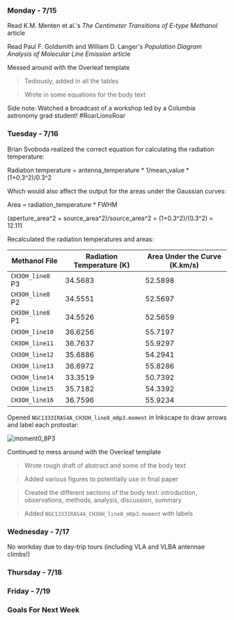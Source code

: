 ### Monday - 7/15

Read K.M. Menten et al.'s *The Centimeter Transitions of E-type Methanol* article 

Read Paul F. Goldsmith and William D. Langer's *Population Diagram Analysis of Molecular Line Emission* article 

Messed around with the Overleaf template
> Tediously, added in all the tables

> Wrote in some equations for the body text 

Side note: Watched a broadcast of a workshop led by a Columbia astronomy grad student! \#RoarLionsRoar

### Tuesday - 7/16

Brian Svoboda realized the correct equation for calculating the radiation temperature:

Radiation temperature = antenna_temperature * 1/mean_value * (1+0.3^2)/0.3^2 

Which would also affect the output for the areas under the Gaussian curves:

Area = radiation_temperature * FWHM

(aperture_area^2 + source_area^2)/source_area^2 = (1+0.3^2)/(0.3^2) = 12.111 

Recalculated the radiation temperatures and areas:

Methanol File | Radiation Temperature (K) | Area Under the Curve (K.km/s) 
---|---|---
`CH3OH_line8` P3 | 34.5683 | 52.5898 
`CH3OH_line8` P2 | 34.5551 | 52.5697
`CH3OH_line8` P1 | 34.5526 | 52.5659 
`CH3OH_line10` | 36.6256 | 55.7197
`CH3OH_line11` | 36.7637 | 55.9297 
`CH3OH_line12` | 35.6886 | 54.2941 
`CH3OH_line13` | 36.6972 | 55.8286
`CH3OH_line14` | 33.3519 | 50.7392
`CH3OH_line15` | 35.7182 | 54.3392
`CH3OH_line16` | 36.7596 | 55.9234 

Opened `NGC1333IRAS4A_CH3OH_line8_m0p3.moment` in Inkscape to draw arrows and label each protostar:

![moment0_8P3](https://user-images.githubusercontent.com/23585856/61336086-32a0d680-a7ed-11e9-9a68-861c6bf9caae.png)

Continued to mess around with the Overleaf template 
> Wrote rough draft of abstract and some of the body text 

> Added various figures to potentially use in final paper

> Created the different sections of the body text: introduction, observations, methods, analysis, discussion, summary

> Added `NGC1333IRAS4A_CH3OH_line8_m0p3.moment` with labels 

### Wednesday - 7/17

No workday due to day-trip tours (including VLA and VLBA antennae climbs!)

### Thursday - 7/18

### Friday - 7/19 

### Goals For Next Week
